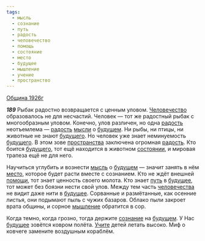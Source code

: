 ```yaml
---
tags:
  - мысль
  - сознание
  - путь
  - радость
  - человечество
  - помощь
  - состояние
  - место
  - будущее
  - мышление
  - учение
  - пространство
---
```


[Община 1926г](https://127.0.0.1:4002/agni/1926)

___189___
Рыбак радостно возвращается с ценным уловом. [Человечество](../../../tags/#человечество) образовалось не для несчастий. Человек — тот же радостный рыбак с многообразным уловом. Конечно, улов различен, но одна [радость](../../../tags/#радость) неотъемлема — [радость](../../../tags/#радость) [мысли](../../../tags/#[мысль](../../../tags/#мысль)) о [будущем](../../../tags/#[будущее](../../../tags/#будущее)). Ни рыбы, ни птицы, ни животные не знают [будущего](../../../tags/#[будущее](../../../tags/#будущее)). Но человек уже знает неминуемость [будущего](../../../tags/#[будущее](../../../tags/#будущее)). В этом зове [пространства](../../../tags/#пространство) заключена огромная [радость](../../../tags/#радость). Кто боится [будущего](../../../tags/#[будущее](../../../tags/#будущее)), тот ещё находится в животном [состоянии](../../../tags/#состояние), и мировая трапеза ещё не для него.   

Научиться углубить и вознести [мысль](../../../tags/#мысль) о [будущем](../../../tags/#[будущее](../../../tags/#будущее)) — значит занять в нём [место](../../../tags/#место), которое будет расти вместе с сознанием. Кто не ждёт внешней [помощи](../../../tags/#помощь), тот знает ценность своего молота. Кто знает [путь](../../../tags/#путь) в [будущее](../../../tags/#будущее), тот может без боязни нести свой улов. Между тем часть [человечества](../../../tags/#человечество) не видит даже нити в [будущее](../../../tags/#будущее). Сорванные и размётанные, как осенние листья, они подымают пыль с чужих базаров. Облако пыли закроет врата общины, и сорное [мышление](../../../tags/#мышление) обратится в сор.   

Когда темно, когда грозно, тогда держите [сознание](../../../tags/#сознание) на [будущем](../../../tags/#[будущее](../../../tags/#будущее)). У Нас [будущее](../../../tags/#будущее) зовётся ковром полёта. [Учите](../../../tags/#учение) детей летать высоко. Миф о ковчеге замените воздушным кораблём.   

